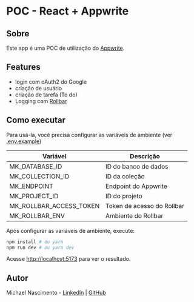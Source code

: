 # POC - React + Appwrite

## Sobre

Este app é uma POC de utilização do [Appwrite](https://appwrite.io/).

## Features

- login com oAuth2 do Google
- criação de usuário
- criação de tarefa (To do)
- Logging com [Rollbar](https://rollbar.com/)

## Como executar

Para usá-la, você precisa configurar as variáveis de ambiente (ver [.env.example](./.env.example))

| Variável                | Descrição                  |
| ----------------------- | -------------------------- |
| MK_DATABASE_ID          | ID do banco de dados       |
| MK_COLLECTION_ID        | ID da coleção              |
| MK_ENDPOINT             | Endpoint do Appwrite       |
| MK_PROJECT_ID           | ID do projeto              |
| MK_ROLLBAR_ACCESS_TOKEN | Token de acesso do Rollbar |
| MK_ROLLBAR_ENV          | Ambiente do Rollbar        |

Após configurar as variáveis de ambiente, execute:

```bash
npm install # ou yarn
npm run dev # ou yarn dev
```

Acesse [http://localhost:5173](http://localhost:5173) para ver o resultado.

## Autor

Michael Nascimento - [LinkedIn](https://www.linkedin.com/in/michaelnsc) | [GitHub](https://github.com/mikansc)

